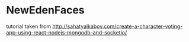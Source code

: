 # NewEdenFaces
tutorial taken from http://sahatyalkabov.com/create-a-character-voting-app-using-react-nodejs-mongodb-and-socketio/
